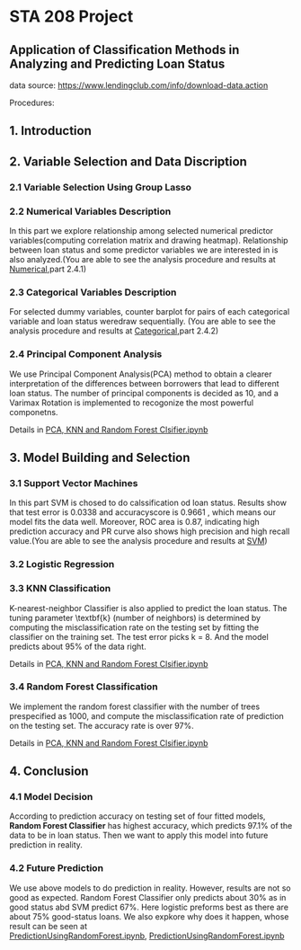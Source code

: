 # STA 208 Project

## Application of Classification Methods in Analyzing and Predicting Loan Status

data source: https://www.lendingclub.com/info/download-data.action

Procedures:

## 1. Introduction

## 2. Variable Selection and Data Discription

### 2.1 Variable Selection Using Group Lasso

### 2.2 Numerical Variables Description
In this part we explore relationship among selected numerical predictor variables(computing correlation matrix and drawing heatmap). Relationship between loan status and some predictor variables we are interested in is also analyzed.(You are able to see the analysis procedure and results at [Numerical](https://github.com/yuydu/STA-208-project/blob/master/Variable%20Selection%20and%20Data%20description.ipynb),part 2.4.1)

### 2.3 Categorical Variables Description
For  selected  dummy  variables,  counter  barplot  for  pairs  of  each  categorical  variable  and  loan  status  weredraw sequentially. (You are able to see the analysis procedure and results at [Categorical](https://github.com/yuydu/STA-208-project/blob/master/Variable%20Selection%20and%20Data%20description.ipynb),part 2.4.2)

### 2.4 Principal Component Analysis
We use Principal Component Analysis(PCA) method to obtain a clearer interpretation of the differences between borrowers that lead to different loan status. The number of principal components is decided as 10, and a Varimax Rotation is implemented to recogonize the most powerful componetns.

Details in [PCA, KNN and Random Forest Clsifier.ipynb](https://github.com/yuydu/STA-208-project/blob/master/PCA%2C%20KNN%20and%20Random%20Forest%20Clsifier.ipynb)

## 3. Model Building and Selection

### 3.1 Support Vector Machines
In this part SVM is chosed to do calssification od loan status. Results show that test error is 0.0338 and accuracyscore is 0.9661 , which means our model fits the data well. Moreover, ROC area is 0.87, indicating high prediction accuracy and PR curve also shows high precision and high recall value.(You are able to see the analysis procedure and results at [SVM](https://github.com/yuydu/STA-208-project/blob/master/SVM.ipynb))


### 3.2 Logistic Regression

### 3.3 KNN Classification
K-nearest-neighbor Classifier is also applied to predict the loan status. The tuning parameter \textbf{k} (number of neighbors) is determined by computing the misclassification rate on the testing set by fitting the classifier on the training set. The test error picks k = 8. And the model predicts about 95% of the data right.

Details in [PCA, KNN and Random Forest Clsifier.ipynb](https://github.com/yuydu/STA-208-project/blob/master/PCA%2C%20KNN%20and%20Random%20Forest%20Clsifier.ipynb)

### 3.4 Random Forest Classification
We implement the random forest classifier with the number of trees prespecified as 1000, and compute the misclassification rate of prediction on the testing set. The accuracy rate is over 97%.

Details in [PCA, KNN and Random Forest Clsifier.ipynb](https://github.com/yuydu/STA-208-project/blob/master/PCA%2C%20KNN%20and%20Random%20Forest%20Clsifier.ipynb)

## 4. Conclusion
### 4.1 Model Decision
According to prediction accuracy on testing set of four fitted models, __Random Forest Classifier__ has highest accuracy, which predicts 97.1% of the data to be in loan status. Then we want to apply this model into future prediction in reality. 

### 4.2 Future Prediction
We use above models to do prediction in reality. However, results are not so good as expected. Random Forest Classifier only predicts about 30% as in good status abd SVM predict 67%. Here logistic preforms best as there are about 75% good-status loans. We also expkore why does it happen, whose result can be seen at  
[PredictionUsingRandomForest.ipynb](https://github.com/yuydu/STA-208-project/blob/master/PredictionUsingRandomForest.ipynb), [PredictionUsingRandomForest.ipynb](https://github.com/yuydu/STA-208-project/blob/master/SVM.ipynb)

